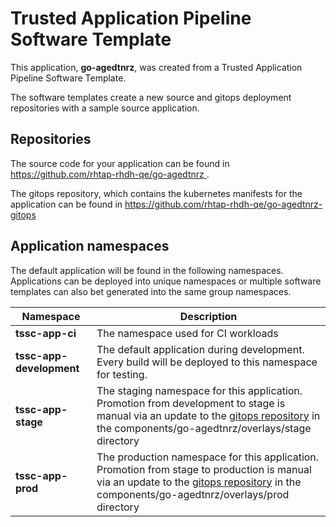 # Trusted Application Pipeline Software Template

This application, **go-agedtnrz**, was created from a Trusted Application Pipeline Software Template.

The software templates create a new source and gitops deployment repositories with a sample source application. 

## Repositories

The source code for your application can be found in [https://github.com/rhtap-rhdh-qe/go-agedtnrz ](https://github.com/rhtap-rhdh-qe/go-agedtnrz ).
 
The gitops repository, which contains the kubernetes manifests for the application can be found in 
[https://github.com/rhtap-rhdh-qe/go-agedtnrz-gitops ](https://github.com/rhtap-rhdh-qe/go-agedtnrz-gitops ) 

## Application namespaces 

The default application will be found in the following namespaces. Applications can be deployed into unique namespaces or multiple software templates can also bet generated into the same group namespaces.  

|  Namespace   |  Description   |  
| -------- | -------- |
| **tssc-app-ci** | The namespace used for CI workloads |
| **tssc-app-development** | The default application during development. Every build will be deployed to this namespace for testing. |
| **tssc-app-stage** | The staging namespace for this application. Promotion from development to stage is manual via an update to the [gitops repository](https://github.com/rhtap-rhdh-qe/go-agedtnrz-gitops ) in the components/go-agedtnrz/overlays/stage directory |
| **tssc-app-prod** | The production namespace for this application. Promotion from stage to production is manual via an update to the [gitops repository](https://github.com/rhtap-rhdh-qe/go-agedtnrz-gitops ) in the components/go-agedtnrz/overlays/prod directory |